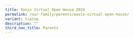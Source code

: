 ```yaml
---
title: Oasis Virtual Open House 2024
permalink: /our-family/parents/oasis-virtual-open-house/
variant: tiptap
description: ""
third_nav_title: Parents
---
```

